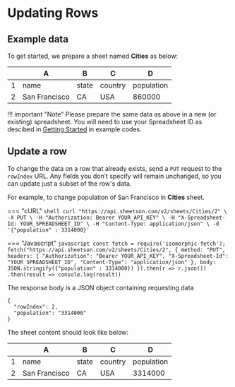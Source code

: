 # Updating Rows

## Example data
To get started, we prepare a sheet named **Cities** as below:
<div class='example' markdown='1'>

| |A | B | C | D |
|-|-------------|--|---|------|
|1|name|state|country|population
|2|San Francisco|CA|USA|860000

</div>

!!! important "Note"
    Please prepare the same data as above in a new (or existing) spreadsheet. You will need to use your Spreadsheet ID as descibed in [Getting Started](/getting-started) in example codes.

## Update a row
To change the data on a row that already exists, send a `PUT` request to the `rowIndex` URL. Any fields you don’t specify will remain unchanged, so you can update just a subset of the row's data. 

For example, to change population of San Francisco in **Cities** sheet.

=== "cURL"
    ``` shell
    curl "https://api.sheetson.com/v2/sheets/Cities/2" \
    -X PUT \
    -H "Authorization: Bearer YOUR_API_KEY" \
    -H "X-Spreadsheet-Id: YOUR_SPREADSHEET_ID" \
    -H "Content-Type: application/json" \
    -d '{"population" : 3314000}'
    ```

=== "Javascript"
    ``` javascript
    const fetch = require('isomorphic-fetch');
    fetch("https://api.sheetson.com/v2/sheets/Cities/2", {
      method: "PUT",
      headers: {
        "Authorization": "Bearer YOUR_API_KEY",
        "X-Spreadsheet-Id": "YOUR_SPREADSHEET_ID",
        "Content-Type": "application/json"
      },
      body: JSON.stringify({"population" : 3314000})
    }).then(r => r.json())
    .then(result => console.log(result))
    ```

The response body is a JSON object containing requesting data

```
{
  "rowIndex": 2,
  "population": "3314000"
}
```

The sheet content should look like below:
<div class='example' markdown='1'>

| |A | B | C | D |
|-|-------------|--|---|------|
|1|name|state|country|population
|2|San Francisco|CA|USA|3314000

</div>
